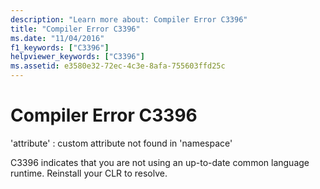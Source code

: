 ```yaml
---
description: "Learn more about: Compiler Error C3396"
title: "Compiler Error C3396"
ms.date: "11/04/2016"
f1_keywords: ["C3396"]
helpviewer_keywords: ["C3396"]
ms.assetid: e3580e32-72ec-4c3e-8afa-755603ffd25c
---
```

# Compiler Error C3396

'attribute' : custom attribute not found in 'namespace'

C3396 indicates that you are not using an up-to-date common language runtime.  Reinstall your CLR to resolve.

